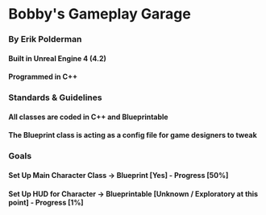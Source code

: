 # Bobby's Gameplay Garage
### By Erik Polderman
#### Built in Unreal Engine 4 (4.2)
#### Programmed in C++


### Standards & Guidelines
#### All classes are coded in C++ and Blueprintable
#### The Blueprint class is acting as a config file for game designers to tweak

### Goals
#### Set Up Main Character Class -> Blueprint [Yes] - Progress [50%]
#### Set Up HUD for Character -> Blueprintable [Unknown / Exploratory at this point] - Progress [1%]